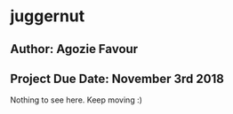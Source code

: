 # juggernut
## Author:  Agozie Favour
## Project Due Date: November 3rd 2018
Nothing to see here. Keep moving :)

